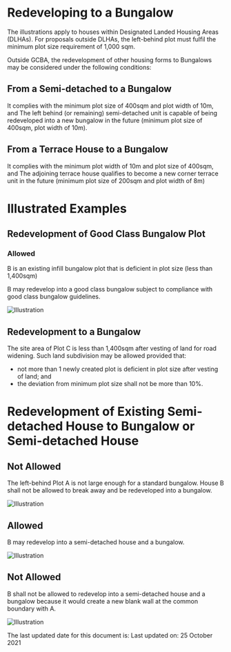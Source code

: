 # Redeveloping to a Bungalow

The illustrations apply to houses within Designated Landed Housing Areas (DLHAs). For proposals outside DLHAs, the left-behind plot must fulfil the minimum plot size requirement of 1,000 sqm.

Outside GCBA, the redevelopment of other housing forms to Bungalows may be considered under the following conditions:

## From a Semi-detached to a Bungalow
It complies with the minimum plot size of 400sqm and plot width of 10m, and
The left behind (or remaining) semi-detached unit is capable of being redeveloped into a new bungalow in the future (minimum plot size of 400sqm, plot width of 10m).

## From a Terrace House to a Bungalow
It complies with the minimum plot width of 10m and plot size of 400sqm, and
The adjoining terrace house qualifies to become a new corner terrace unit in the future (minimum plot size of 200sqm and plot width of 8m)

# Illustrated Examples

<a href="#GCB" class="collapsible collapsed" data-toggle="collapse"></a>

## Redevelopment of Good Class Bungalow Plot
### Allowed
B is an existing infill bungalow plot that is deficient in plot size (less than 1,400sqm)

B may redevelop into a good class bungalow subject to compliance with good class bungalow guidelines.

![Illustration](https://www.ura.gov.sg/-/media/Corporate/Guidelines/Development-control/Redevelopment/LH_Fig6_Redevelopment_A_A.jpg)


## Redevelopment to a Bungalow

The site area of Plot C is less than 1,400sqm after vesting of land for road widening. Such land subdivision may be allowed provided that:

- not more than 1 newly created plot is deficient in plot size after vesting of land; and
- the deviation from minimum plot size shall not be more than 10%.

# Redevelopment of Existing Semi-detached House to Bungalow or Semi-detached House

## Not Allowed
The left-behind Plot A is not large enough for a standard bungalow. House B shall not be allowed to break away and be redeveloped into a bungalow.

![Illustration](https://www.ura.gov.sg/-/media/Corporate/Guidelines/Development-control/Redevelopment/LH_Fig171_Redevelopment_A1_NA.jpg)

## Allowed
B may redevelop into a semi-detached house and a bungalow.

![Illustration](https://www.ura.gov.sg/-/media/Corporate/Guidelines/Development-control/Redevelopment/LH_Fig171_Redevelopment_A2_A.jpg?h=876&w=2201)

## Not Allowed
B shall not be allowed to redevelop into a semi-detached house and a bungalow because it would create a new blank wall at the common boundary with A.

![Illustration](https://www.ura.gov.sg/-/media/Corporate/Guidelines/Development-control/Redevelopment/LH_Fig175_Redevelopment_A_NA.jpg?h=876&w=2580)

The last updated date for this document is: Last updated on: 25 October 2021
